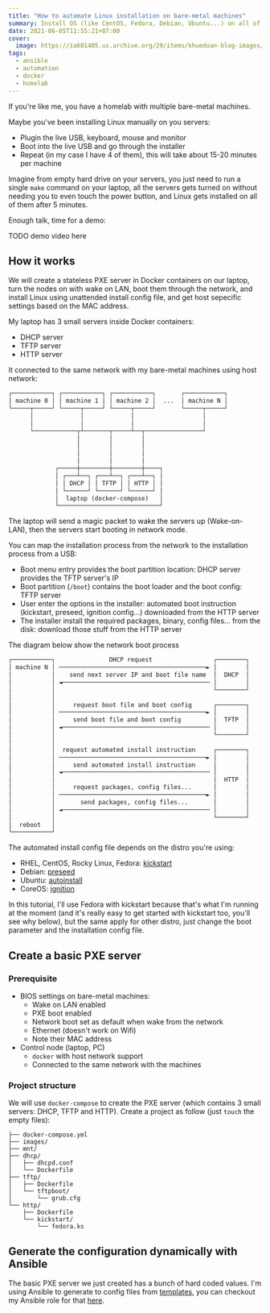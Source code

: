 ```yaml
---
title: "How to automate Linux installation on bare-metal machines"
summary: Install OS (like CentOS, Fedora, Debian, Ubuntu...) on all of your bare-metal machines in under 5 minutes
date: 2021-06-05T11:55:21+07:00
cover:
  image: https://ia601405.us.archive.org/29/items/khuedoan-blog-images/automate-linux-installation-on-bare-metal-machines-cover.jpg
tags:
  - ansible
  - automation
  - docker
  - homelab
---
```


If you're like me, you have a homelab with multiple bare-metal machines.

Maybe you've been installing Linux manually on you servers:

- Plugin the live USB, keyboard, mouse and monitor
- Boot into the live USB and go through the installer
- Repeat (in my case I have 4 of them), this will take about 15-20 minutes per machine

Imagine from empty hard drive on your servers, you just need to run a single `make` command on your laptop, all the servers gets turned on without needing you to even touch the power button, and Linux gets installed on all of them after 5 minutes.

Enough talk, time for a demo:

TODO demo video here

## How it works

We will create a stateless PXE server in Docker containers on our laptop, turn the nodes on with wake on LAN, boot them through the network, and install Linux using unattended install config file, and get host sepecific settings based on the MAC address.

My laptop has 3 small servers inside Docker containers:

- DHCP server
- TFTP server
- HTTP server

It connected to the same network with my bare-metal machines using host network:

```txt
┌───────────┐ ┌───────────┐ ┌───────────┐       ┌───────────┐
│ machine 0 │ │ machine 1 │ │ machine 2 │  ...  │ machine N │
└─────┬─────┘ └─────┬─────┘ └─────┬─────┘       └─────┬─────┘
      │             │             │                   │
      │             │             │                   │
      └────────────┬┴───────┬─────┴──┬────────────────┘
                   │        │        │
                   │        │        │
                   │        │        │
                   │        │        │
             ┌─────┼────────┼────────┼────┐
             │ ┌───┴──┐ ┌───┴──┐ ┌───┴──┐ │
             │ │ DHCP │ │ TFTP │ │ HTTP │ │
             │ └──────┘ └──────┘ └──────┘ │
             │  laptop (docker-compose)   │
             └────────────────────────────┘
```

The laptop will send a magic packet to wake the servers up (Wake-on-LAN), then the servers start booting in network mode.

You can map the installation process from the network to the installation process from a USB:

- Boot menu entry provides the boot partition location: DHCP server provides the TFTP server's IP
- Boot partition (`/boot`) contains the boot loader and the boot config: TFTP server
- User enter the options in the installer: automated boot instruction (kickstart, preseed, ignition config...) downloaded from the HTTP server
- The installer install the required packages, binary, config files... from the disk: download those stuff from the HTTP server

The diagram below show the network boot process

```txt
┌───────────┐               DHCP request                 ┌────────┐
│ machine N │ ─────────────────────────────────────────► │        │
│           │    send next server IP and boot file name  │  DHCP  │
│           │ ◄───────────────────────────────────────── │        │
│           │                                            └────────┘
│           │                                      
│           │     request boot file and boot config      ┌────────┐
│           │ ─────────────────────────────────────────► │        │
│           │     send boot file and boot config         │  TFTP  │
│           │ ◄───────────────────────────────────────── │        │
│           │                                            └────────┘
│           │                                      
│           │  request automated install instruction     ┌────────┐
│           │ ─────────────────────────────────────────► │        │
│           │     send automated install instruction     │        │
│           │ ◄───────────────────────────────────────── │        │
│           │                                            │  HTTP  │
│           │     request packages, config files...      │        │
│           │ ─────────────────────────────────────────► │        │
│           │       send packages, config files...       │        │
│           │ ◄───────────────────────────────────────── │        │
│           │                                            └────────┘
│  reboot   │
└───────────┘
```

The automated install config file depends on the distro you're using:

- RHEL, CentOS, Rocky Linux, Fedora: [kickstart](https://docs.fedoraproject.org/en-US/fedora/rawhide/install-guide/advanced/Kickstart_Installations/)
- Debian: [preseed](https://wiki.debian.org/DebianInstaller/Preseed)
- Ubuntu: [autoinstall](https://ubuntu.com/server/docs/install/autoinstall)
- CoreOS: [ignition](https://coreos.github.io/ignition/)

In this tutorial, I'll use Fedora with kickstart because that's what I'm running at the moment (and it's really easy to get started with kickstart too, you'll see why below), but the same apply for other distro, just change the boot parameter and the installation config file.

## Create a basic PXE server

### Prerequisite

- BIOS settings on bare-metal machines:
  - Wake on LAN enabled
  - PXE boot enabled
  - Network boot set as default when wake from the network
  - Ethernet (doesn't work on Wifi)
  - Note their MAC address
- Control node (laptop, PC)
  - `docker` with host network support
  - Connected to the same network with the machines

### Project structure

We will use `docker-compose` to create the PXE server (which contains 3 small servers: DHCP, TFTP and HTTP).
Create a project as follow (just `touch` the empty files):

```
├── docker-compose.yml
├── images/
├── mnt/
├── dhcp/
│   ├── dhcpd.conf
│   └── Dockerfile
├── tftp/
│   ├── Dockerfile
│   └── tftpboot/
│       └── grub.cfg
└── http/
    ├── Dockerfile
    └── kickstart/
        └── fedora.ks
```

## Generate the configuration dynamically with Ansible

The basic PXE server we just created has a bunch of hard coded values.
I'm using Ansible to generate to config files from [templates](https://github.com/khuedoan/homelab/tree/master/metal/roles/pxe-boot/templates), you can checkout my Ansible role for that [here](https://github.com/khuedoan/homelab/tree/master/metal/roles/pxe-boot).
